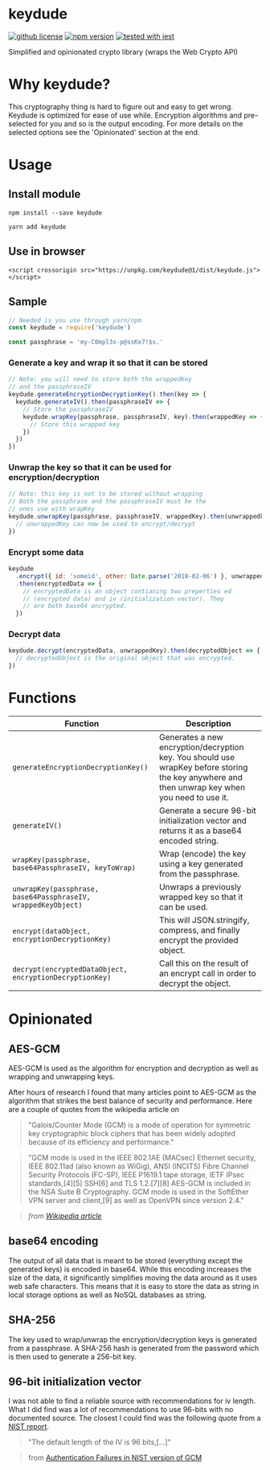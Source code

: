 # keydude

[![github license](https://img.shields.io/github/license/ericvera/keydude.svg?style=flat-square)](https://github.com/ericvera/keydude/blob/master/LICENSE)
[![npm version](https://img.shields.io/npm/v/keydude.svg?style=flat-square)](https://npmjs.org/package/keydude)
[![tested with jest](https://img.shields.io/badge/tested_with-jest-99424f.svg?style=flat-square)](https://github.com/facebook/jest)

Simplified and opinionated crypto library (wraps the Web Crypto API)

# Why keydude?

This cryptography thing is hard to figure out and easy to get wrong. Keydude is optimized for ease of use while. Encryption algorithms and pre-selected for you and so is the output encoding. For more details on the selected options see the 'Opinionated' section at the end.

# Usage

## Install module

`npm install --save keydude`

`yarn add keydude`

## Use in browser

`<script crossorigin src="https://unpkg.com/keydude@1/dist/keydude.js"></script>`

## Sample

```javascript
// Needed is you use through yarn/npm
const keydude = require('keydude')

const passphrase = 'my-C0mpl3x-p@ssKe7!$s.'
```

### Generate a key and wrap it so that it can be stored

```javascript
// Note: you will need to store both the wrappedKey
// and the passphraseIV
keydude.generateEncryptionDecryptionKey().then(key => {
  keydude.generateIV().then(passphraseIV => {
    // Store the passphraseIV
    keydude.wrapKey(passphrase, passphraseIV, key).then(wrappedKey => {
      // Store this wrapped key
    })
  })
})
```

### Unwrap the key so that it can be used for encryption/decryption

```javascript
// Note: this key is not to be stored without wrapping
// Both the passphrase and the passphraseIV must be the
// ones use with wrapKey
keydude.unwrapKey(passphrase, passphraseIV, wrappedKey).then(unwrappedkey => {
  // unwrappedKey can now be used to encrypt/decrypt
})
```

### Encrypt some data

```javascript
keydude
  .encrypt({ id: 'someid', other: Date.parse('2018-02-06') }, unwrappedKey)
  .then(encryptedData => {
    // encryptedData is an object contianing two preperties ed
    // (encrypted data) and iv (initialization vector). They
    // are both base64 encrypted.
  })
```

### Decrypt data

```javascript
keydude.decrypt(encryptedData, unwrappedKey).then(decryptedObject => {
  // decryptedObject is the original object that was encrypted.
})
```

# Functions

| Function                                                      | Description                                                                                                                                    |
| ------------------------------------------------------------- | ---------------------------------------------------------------------------------------------------------------------------------------------- |
| `generateEncryptionDecryptionKey()`                           | Generates a new encryption/decryption key. You should use wrapKey before storing the key anywhere and then unwrap key when you need to use it. |
| `generateIV()`                                                | Generate a secure 96-bit initialization vector and returns it as a base64 encoded string.                                                      |
| `wrapKey(passphrase, base64PassphraseIV, keyToWrap)`          | Wrap (encode) the key using a key generated from the passphrase.                                                                               |
| `unwrapKey(passphrase, base64PassphraseIV, wrappedKeyObject)` | Unwraps a previously wrapped key so that it can be used.                                                                                       |
| `encrypt(dataObject, encryptionDecryptionKey)`                | This will JSON.stringify, compress, and finally encrypt the provided object.                                                                   |
| `decrypt(encryptedDataObject, encryptionDecryptionKey)`       | Call this on the result of an encrypt call in order to decrypt the object.                                                                     |

# Opinionated

## AES-GCM

AES-GCM is used as the algorithm for encryption and decryption as well as wrapping and unwrapping keys.

After hours of research I found that many articles point to AES-GCM as the algorithm that strikes the best balance of security and performance. Here are a couple of quotes from the wikipedia article on

> "Galois/Counter Mode (GCM) is a mode of operation for symmetric key cryptographic block ciphers that has been widely adopted because of its efficiency and performance."

> "GCM mode is used in the IEEE 802.1AE (MACsec) Ethernet security, IEEE 802.11ad (also known as WiGig), ANSI (INCITS) Fibre Channel Security Protocols (FC-SP), IEEE P1619.1 tape storage, IETF IPsec standards,[4][5] SSH[6] and TLS 1.2.[7][8] AES-GCM is included in the NSA Suite B Cryptography. GCM mode is used in the SoftEther VPN server and client,[9] as well as OpenVPN since version 2.4."

> _from [Wikipedia article](https://en.wikipedia.org/wiki/Galois/Counter_Mode)_

## base64 encoding

The output of all data that is meant to be stored (everything except the generated keys) is encoded in base64. While this encoding increases the size of the data, it significantly simplifies moving the data around as it uses web safe characters. This means that it is easy to store the data as string in local storage options as well as NoSQL databases as string.

## SHA-256

The key used to wrap/unwrap the encryption/decryption keys is generated from a passphrase. A SHA-256 hash is generated from the password which is then used to generate a 256-bit key.

## 96-bit initialization vector

I was not able to find a reliable source with recommendations for iv length. What I did find was a lot of recommendations to use 96-bits with no documented source. The closest I could find was the following quote from a [NIST report](https://www.nist.gov/).

> "The default length of the IV is 96 bits,[...]"

> from [Authentication Failures in NIST version of GCM](https://csrc.nist.gov/csrc/media/projects/block-cipher-techniques/documents/bcm/joux_comments.pdf)
